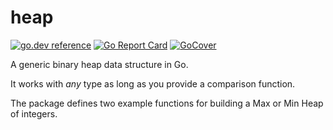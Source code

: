 # heap
[![go.dev reference](https://img.shields.io/badge/go.dev-reference-007d9c?logo=go&logoColor=white&style=flat-square)](https://pkg.go.dev/github.com/fsmiamoto/heap)
[![Go Report Card](https://goreportcard.com/badge/github.com/fsmiamoto/heap)](https://goreportcard.com/report/github.com/fsmiamoto/heap)
[![GoCover](https://gocover.io/_badge/github.com/fsmiamoto/heap)](https://gocover.io/github.com/fsmiamoto/heap)

A generic binary heap data structure in Go.

It works with *any* type as long as you provide a comparison function.

The package defines two example functions for building a Max or Min Heap of integers.


